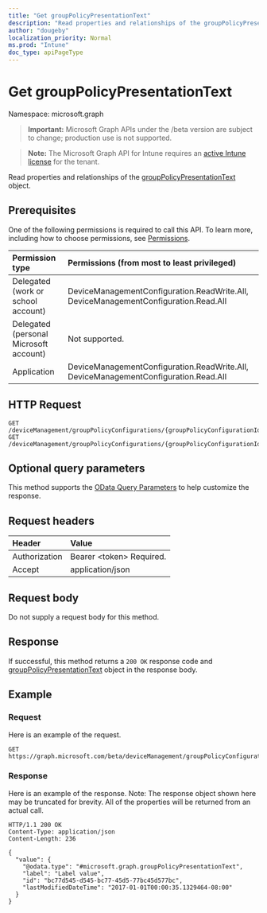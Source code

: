 ```yaml
---
title: "Get groupPolicyPresentationText"
description: "Read properties and relationships of the groupPolicyPresentationText object."
author: "dougeby"
localization_priority: Normal
ms.prod: "Intune"
doc_type: apiPageType
---
```


# Get groupPolicyPresentationText

Namespace: microsoft.graph

> **Important:** Microsoft Graph APIs under the /beta version are subject to change; production use is not supported.

> **Note:** The Microsoft Graph API for Intune requires an [active Intune license](https://go.microsoft.com/fwlink/?linkid=839381) for the tenant.

Read properties and relationships of the [groupPolicyPresentationText](../resources/intune-grouppolicy-grouppolicypresentationtext.md) object.

## Prerequisites
One of the following permissions is required to call this API. To learn more, including how to choose permissions, see [Permissions](/graph/permissions-reference).

|Permission type|Permissions (from most to least privileged)|
|:---|:---|
|Delegated (work or school account)|DeviceManagementConfiguration.ReadWrite.All, DeviceManagementConfiguration.Read.All|
|Delegated (personal Microsoft account)|Not supported.|
|Application|DeviceManagementConfiguration.ReadWrite.All, DeviceManagementConfiguration.Read.All|

## HTTP Request
<!-- {
  "blockType": "ignored"
}
-->
``` http
GET /deviceManagement/groupPolicyConfigurations/{groupPolicyConfigurationId}/definitionValues/{groupPolicyDefinitionValueId}/presentationValues/{groupPolicyPresentationValueId}/presentation
GET /deviceManagement/groupPolicyConfigurations/{groupPolicyConfigurationId}/definitionValues/{groupPolicyDefinitionValueId}/presentationValues/{groupPolicyPresentationValueId}/presentation/definition/presentations/{groupPolicyPresentationId}
```

## Optional query parameters
This method supports the [OData Query Parameters](/graph/query-parameters) to help customize the response.

## Request headers
|Header|Value|
|:---|:---|
|Authorization|Bearer &lt;token&gt; Required.|
|Accept|application/json|

## Request body
Do not supply a request body for this method.

## Response
If successful, this method returns a `200 OK` response code and [groupPolicyPresentationText](../resources/intune-grouppolicy-grouppolicypresentationtext.md) object in the response body.

## Example

### Request
Here is an example of the request.
``` http
GET https://graph.microsoft.com/beta/deviceManagement/groupPolicyConfigurations/{groupPolicyConfigurationId}/definitionValues/{groupPolicyDefinitionValueId}/presentationValues/{groupPolicyPresentationValueId}/presentation
```

### Response
Here is an example of the response. Note: The response object shown here may be truncated for brevity. All of the properties will be returned from an actual call.
``` http
HTTP/1.1 200 OK
Content-Type: application/json
Content-Length: 236

{
  "value": {
    "@odata.type": "#microsoft.graph.groupPolicyPresentationText",
    "label": "Label value",
    "id": "bc77d545-d545-bc77-45d5-77bc45d577bc",
    "lastModifiedDateTime": "2017-01-01T00:00:35.1329464-08:00"
  }
}
```



